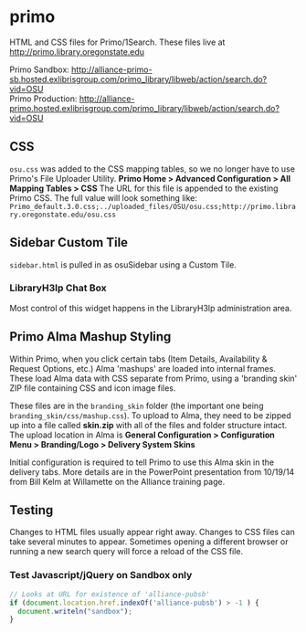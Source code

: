 # primo

HTML and CSS files for Primo/1Search. These files live at http://primo.library.oregonstate.edu

Primo Sandbox: http://alliance-primo-sb.hosted.exlibrisgroup.com/primo_library/libweb/action/search.do?vid=OSU 
<br/>Primo Production: http://alliance-primo.hosted.exlibrisgroup.com/primo_library/libweb/action/search.do?vid=OSU

## CSS

`osu.css` was added to the CSS mapping tables, so we no longer have to use Primo's File Uploader Utility. **Primo Home > Advanced Configuration > All Mapping Tables > CSS** The URL for this file is appended to the existing Primo CSS. The full value will look something like: `Primo_default.3.0.css;../uploaded_files/OSU/osu.css;http://primo.library.oregonstate.edu/osu.css`


## Sidebar Custom Tile

`sidebar.html` is pulled in as osuSidebar using a Custom Tile. 

### LibraryH3lp Chat Box

Most control of this widget happens in the LibraryH3lp administration area.


## Primo Alma Mashup Styling

Within Primo, when you click certain tabs (Item Details, Availability & Request Options, etc.) Alma 'mashups' are loaded into internal frames. These load Alma data with CSS separate from Primo, using a 'branding skin' ZIP file containing CSS and icon image files.

These files are in the `branding_skin` folder (the important one being `branding_skin/css/mashup.css`). To upload to Alma, they need to be zipped up into a file called **skin.zip** with all of the files and folder structure intact. The upload location in Alma is **General Configuration > Configuration Menu > Branding/Logo > Delivery System Skins**

Initial configuration is required to tell Primo to use this Alma skin in the delivery tabs. More details are in the PowerPoint presentation from 10/19/14 from Bill Kelm at Willamette on the Alliance training page. 

## Testing

Changes to HTML files usually appear right away. Changes to CSS files can take several minutes to appear. Sometimes opening a different browser or running a new search query will force a reload of the CSS file.

### Test Javascript/jQuery on Sandbox only

```javascript
// Looks at URL for existence of 'alliance-pubsb'
if (document.location.href.indexOf('alliance-pubsb') > -1 ) {
  document.writeln("sandbox");
}
```


